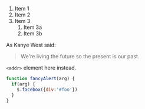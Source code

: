 1. Item 1
1. Item 2
1. Item 3
   1. Item 3a
   1. Item 3b
   
As Kanye West said:

> We're living the future so
> the present is our past.


`<addr>` element here instead.


```javascript
function fancyAlert(arg) {
  if(arg) {
    $.facebox({div:'#foo'})
  }
}
```
